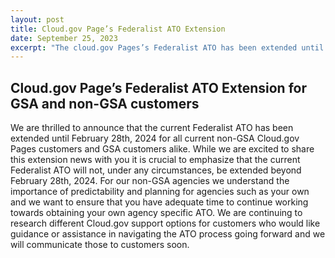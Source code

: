 ```yaml
---
layout: post
title: Cloud.gov Page’s Federalist ATO Extension
date: September 25, 2023
excerpt: "The cloud.gov Pages’s Federalist ATO has been extended until February 28th, 2024"
---
```


## Cloud.gov Page’s Federalist ATO Extension for GSA and non-GSA customers

We are thrilled to announce that the current Federalist ATO has been extended until February 28th, 2024 for all current non-GSA Cloud.gov Pages customers and GSA customers alike. While we are excited to share this extension news with you it is crucial to emphasize that the current Federalist ATO will not, under any circumstances, be extended beyond February 28th, 2024. For our non-GSA agencies we understand the importance of predictability and planning for agencies such as your own and we want to ensure that you have adequate time to continue working towards obtaining your own agency specific ATO. We are continuing to research different Cloud.gov support options for customers who would like guidance or assistance in navigating the ATO process going forward and we will communicate those to customers soon.   
